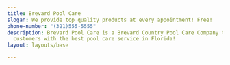 ```yaml
---
title: Brevard Pool Care
slogan: We provide top quality products at every appointment! Free!
phone-number: "(321)555-5555"
description: Brevard Pool Care is a Brevard Country Pool Care Company that provides   it's
  customers with the best pool care service in Florida!
layout: layouts/base

---
```

